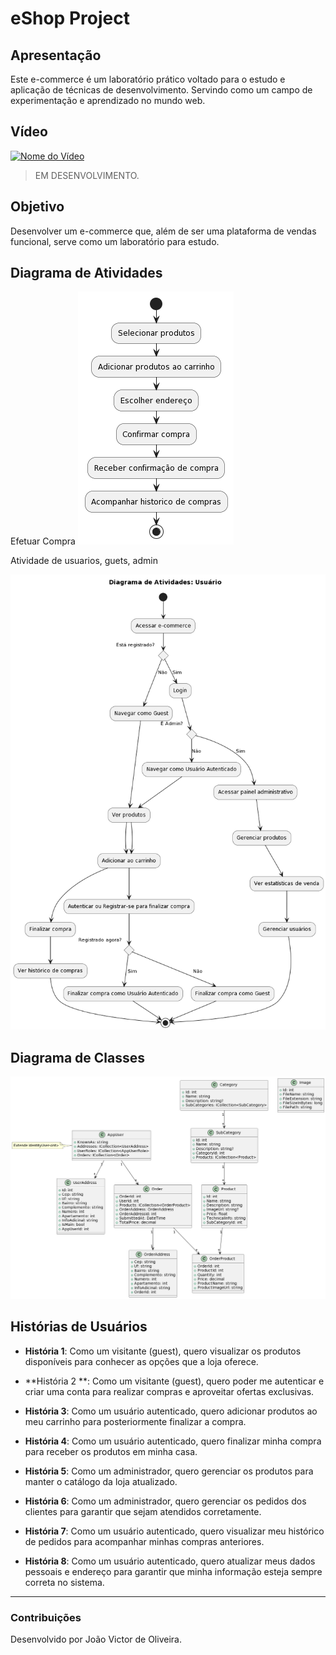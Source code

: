 # eShop Project

## Apresentação

Este e-commerce é um laboratório prático voltado para o estudo e aplicação de técnicas de desenvolvimento. Servindo como um campo de experimentação e aprendizado no mundo web.

## Vídeo

[![Nome do Vídeo](http://img.youtube.com/vi/ID_DO_SEU_VIDEO/0.jpg)](http://www.youtube.com/watch?v=ID_DO_SEU_VIDEO)

> EM DESENVOLVIMENTO.

## Objetivo

Desenvolver um e-commerce que, além de ser uma plataforma de vendas funcional, serve como um laboratório para estudo.

## Diagrama de Atividades

Efetuar Compra
![Diagrama de Atividades](utils/diagrams/atividade_compra.png)

Atividade de usuarios, guets, admin

![Diagrma de Atividades](utils/diagrams/atividade_usuario.png)

## Diagrama de Classes

![Diagrama de Classes](utils/diagrams/diagrama_classes.png)

## Histórias de Usuários

- **História 1**: Como um visitante (guest), quero visualizar os produtos disponíveis para conhecer as opções que a loja oferece.

- **História 2 **: Como um visitante (guest), quero poder me autenticar e criar uma conta para realizar compras e aproveitar ofertas exclusivas.

- **História 3**: Como um usuário autenticado, quero adicionar produtos ao meu carrinho para posteriormente finalizar a compra.

- **História 4**: Como um usuário autenticado, quero finalizar minha compra para receber os produtos em minha casa.

- **História 5**: Como um administrador, quero gerenciar os produtos para manter o catálogo da loja atualizado.

- **História 6**: Como um administrador, quero gerenciar os pedidos dos clientes para garantir que sejam atendidos corretamente.

- **História 7**: Como um usuário autenticado, quero visualizar meu histórico de pedidos para acompanhar minhas compras anteriores.

- **História 8**: Como um usuário autenticado, quero atualizar meus dados pessoais e endereço para garantir que minha informação esteja sempre correta no sistema.

---

### Contribuições

Desenvolvido por João Victor de Oliveira.
